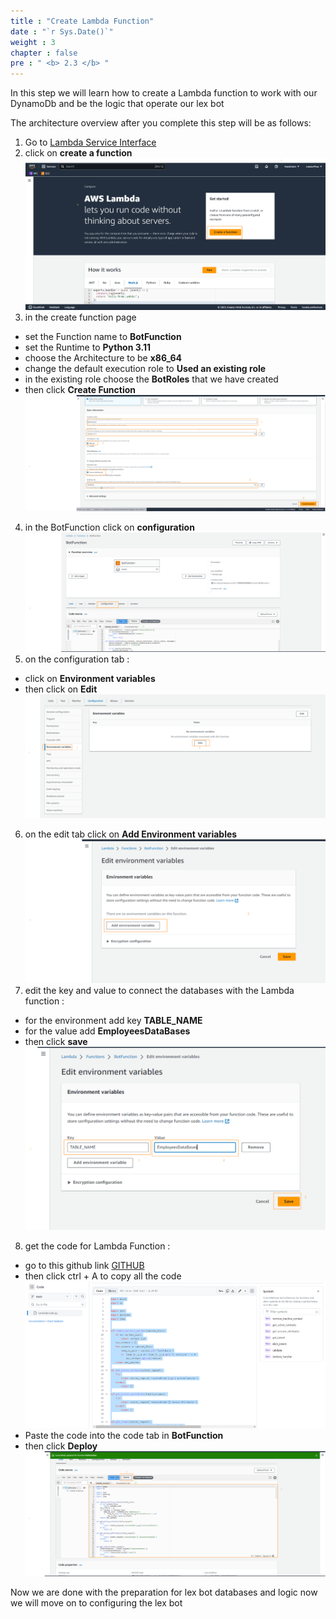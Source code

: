 ```yaml
---
title : "Create Lambda Function"
date : "`r Sys.Date()`"
weight : 3
chapter : false
pre : " <b> 2.3 </b> "
---
```


In this step we will learn how to create a Lambda function to work with our DynamoDb and be the logic that operate our lex bot

The architecture overview after you complete this step will be as follows:

1. Go to [Lambda Service Interface](https://console.aws.amazon.com/lambda/)
2. click on **create a function** 
![lambda-1](/images/2.prerequisite/Lambda-1-a.png)
3. in the create function page 
  + set the Function name to **BotFunction**
  + set the Runtime to **Python 3.11**
  + choose the Architecture  to be **x86_64**
  + change the default execution role to **Used an existing role**
  + in the existing role choose the **BotRoles** that we have created 
  + then click **Create Function**
![lambda-2](/images/2.prerequisite/Lambda-2-a.png)
4. in the BotFunction click on **configuration** 
![lambda-3](/images/2.prerequisite/Lambda-3-a.png)
5. on the configuration tab : 
  + click on **Environment variables**
  + then click on **Edit**
![lambda-4](/images/2.prerequisite/Lambda-4-a.png)
6. on the edit tab click on **Add Environment variables**
![lambda-5](/images/2.prerequisite/Lambda-5-a.png)
7. edit the key and value to connect the databases with the Lambda function : 
  + for the environment add key **TABLE_NAME**
  + for the value add **EmployeesDataBases**
  + then click **save**
![lambda-7](/images/2.prerequisite/Lambda-6-a.png)
8. get the code for Lambda Function : 
  + go to this github link [GITHUB](https://github.com/codingPhuc/LambdaBotCode/blob/main/Lambdacode.py)
  + then click ctrl + A to copy all the code 
![lambda-7](/images/2.prerequisite/Lambda-7.PNG) 
  + Paste the code into the code tab in **BotFunction**
  + then click **Deploy**
![lambda-7](/images/2.prerequisite/Lambda-8-a.png) 

Now we are done with the preparation for lex bot databases and logic now we will move on to configuring the lex bot 

